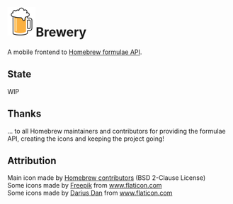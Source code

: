 <img align="left" width="64" height="64" src="assets/icons/icon.png">
<h1>Brewery</h1>

A mobile frontend to [Homebrew formulae API](https://formulae.brew.sh).

## State

WIP

## Thanks

... to all Homebrew maintainers and contributors for providing the formulae API, creating the icons and keeping the project going!

## Attribution

<div>Main icon made by <a href="https://brew.sh" title="brew">Homebrew contributors</a> (BSD 2-Clause License)</div>

<div>Some icons made by <a href="https://www.freepik.com" title="Freepik">Freepik</a> from <a href="https://www.flaticon.com/" title="Flaticon">www.flaticon.com</a></div>

<div>Some icons made by <a href="http://www.dariusdan.com" title="Darius Dan">Darius Dan</a> from <a href="https://www.flaticon.com/" title="Flaticon">www.flaticon.com</a></div>
